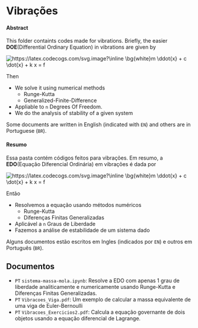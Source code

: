 # Vibrações

#### Abstract

This folder containts codes made for vibrations. 
Briefly, the easier **DOE**(Differential Ordinary Equation) in vibrations are given by

<img src="https://latex.codecogs.com/svg.image?\inline&space;\bg{white}m&space;\ddot{x}&space;&plus;&space;c&space;\dot{x}&space;&plus;&space;k&space;x&space;=&space;f" title="https://latex.codecogs.com/svg.image?\inline \bg{white}m \ddot{x} + c \dot{x} + k x = f" />

Then

* We solve it using numerical methods
    * Runge-Kutta
    * Generalized-Finite-Difference
* Appliable to ```n``` Degrees Of Freedom.
* We do the analysis of stability of a given system

Some documents are written in English (indicated with ```EN```) and others are in Portuguese (```BR```).

#### Resumo

Essa pasta contém códigos feitos para vibrações.
Em resumo, a **EDO**(Equação Diferencial Ordinária) em vibrações é dada por

<img src="https://latex.codecogs.com/svg.image?\inline&space;\bg{white}m&space;\ddot{x}&space;&plus;&space;c&space;\dot{x}&space;&plus;&space;k&space;x&space;=&space;f" title="https://latex.codecogs.com/svg.image?\inline \bg{white}m \ddot{x} + c \dot{x} + k x = f" />

Então

* Resolvemos a equação usando métodos numéricos
    * Runge-Kutta
    * Diferenças Finitas Generalizadas
* Aplicável a ```n``` Graus de Liberdade
* Fazemos a análise de estabilidade de um sistema dado 

Alguns documentos estão escritos em Ingles (indicados por ```EN```) e outros em Português (```BR```).

## Documentos

* ```PT``` ```sistema-massa-mola.ipynb```: Resolve a EDO com apenas 1 grau de liberdade analiticamente e numericamente usando Runge-Kutta e Diferenças Finitas Generalizadas.
* ```PT``` ```Vibracoes_Viga.pdf```: Um exemplo de calcular a massa equivalente de uma viga de Euler-Bernoulli
* ```PT``` ```Vibracoes_Exercicios2.pdf```: Calcula a equação governante de dois objetos usando a equação diferencial de Lagrange.